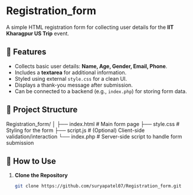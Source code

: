 # Registration_form

A simple HTML registration form for collecting user details for the **IIT Kharagpur US Trip** event.

## 📌 Features
- Collects basic user details: **Name, Age, Gender, Email, Phone**.
- Includes a **textarea** for additional information.
- Styled using external `style.css` for a clean UI.
- Displays a thank-you message after submission.
- Can be connected to a backend (e.g., `index.php`) for storing form data.

## 📂 Project Structure
Registration_form/
│
├── index.html # Main form page
├── style.css # Styling for the form
├── script.js # (Optional) Client-side validation/interaction
└── index.php # Server-side script to handle form submission

## 🚀 How to Use
1. **Clone the Repository**
   ```bash
   git clone https://github.com/suryapatel07/Registration_form.git

